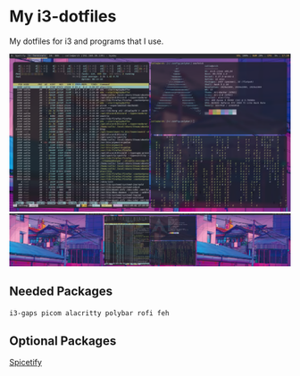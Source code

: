 # My i3-dotfiles
My dotfiles for i3 and programs that I use.

<img src="/single_example.png" alt="Example picture" title="Example picture of 1 monitor">
<img src="/example.png" alt="Example picture" title="Example picture of multiple monitors">

Needed Packages
---------------
`i3-gaps picom alacritty polybar rofi feh`

Optional Packages
-----------------
<a href="https://github.com/spicetify/spicetify-cli" >Spicetify</a>
